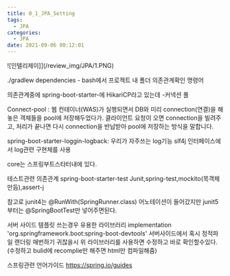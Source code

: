 ```yaml
---
title: 0_1_JPA_Setting
tags:
  - JPA
categories:
  - JPA
date: 2021-09-06 00:12:01
---
```


![인텔리제이]](/review_img/JPA/1.PNG)

./gradlew dependencies - bash에서 프로젝트 내 폴더
의존관계확인 명령어

의존관계중에
spring-boot-starter-에 HikariCP라고 있는데 -커넥션 풀

Connect-pool :
웹 컨테이너(WAS)가 실행되면서 DB와 미리 connection(연결)을 해놓은 객체들을 pool에 저장해두었다가.
클라이언트 요청이 오면 connection을 빌려주고, 처리가 끝나면 다시 connection을 반납받아 pool에 저장하는 방식을 말합니다.

spring-boot-starter-loggin-logback:
우리가 자주쓰는 log기능 slf4j 인터페이스에서 log관련 구현체를 사용

core는 스프링부트스타터내에 있다.

테스트관련 의존관계
spring-boot-starter-test
Junit,spring-test,mockito(목객체만듬),assert-j 

참고로 junit4는 
@RunWith(SpringRunner.class) 어노테이션이 들어갔지만 junit5부터는 @SpringBootTest만 넣어주면된다.

서버 사이드 템플릿 쓰는경우 유용한 라이브러리 implementation 'org.springframework.boot:spring-boot-devtools'
서버사이드에서 혹시 정적파일 랜더링 매번하기 귀찮을시 위 라이브러리를 사용하면 수정하고 바로 확인할수있다. 
(수정하고 bulid에 recomplie만 해주면 html만 컴파일해줌)


스프링관련 언어가이드
https://spring.io/guides